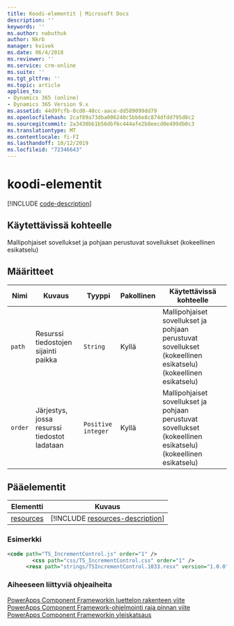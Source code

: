 ```yaml
---
title: Koodi-elementit | Microsoft Docs
description: ''
keywords: ''
ms.author: nabuthuk
author: Nkrb
manager: kvivek
ms.date: 06/4/2018
ms.reviewer: ''
ms.service: crm-online
ms.suite: ''
ms.tgt_pltfrm: ''
ms.topic: article
applies_to:
- Dynamics 365 (online)
- Dynamics 365 Version 9.x
ms.assetid: 44d9fcfb-0cd8-48cc-aace-dd589099dd79
ms.openlocfilehash: 2caf89a73dba006240c5bb6e8c874dfdd795d8c2
ms.sourcegitcommit: 2a3430bb1b56dbf6c444afe2b8eecd0e499db0c3
ms.translationtype: MT
ms.contentlocale: fi-FI
ms.lasthandoff: 10/12/2019
ms.locfileid: "72346643"
---
```

# <a name="code-element"></a>koodi-elementit

[!INCLUDE [code-description](includes/code-description.md)]

## <a name="available-for"></a>Käytettävissä kohteelle

Mallipohjaiset sovellukset ja pohjaan perustuvat sovellukset (kokeellinen esikatselu)

## <a name="attributes"></a>Määritteet

|Nimi|Kuvaus|Tyyppi|Pakollinen|Käytettävissä kohteelle|
|--|--|--|--|-----|
|`path`|Resurssi tiedostojen sijainti paikka|`String`|Kyllä|Mallipohjaiset sovellukset ja pohjaan perustuvat sovellukset (kokeellinen esikatselu) (kokeellinen esikatselu)|
|`order`|Järjestys, jossa resurssi tiedostot ladataan|`Positive integer`|Kyllä|Mallipohjaiset sovellukset ja pohjaan perustuvat sovellukset (kokeellinen esikatselu) (kokeellinen esikatselu)|

## <a name="parent-elements"></a>Pääelementit

|Elementti|Kuvaus|
|--|--|
|[resources](resources.md)|[!INCLUDE [resources-description](includes/resources-description.md)]|

### <a name="example"></a>Esimerkki

```XML
<code path="TS_IncrementControl.js" order="1" />
        <css path="css/TS_IncrementControl.css" order="1" />
      <resx path="strings/TSIncrementControl.1033.resx" version="1.0.0" />
```

### <a name="related-topics"></a>Aiheeseen liittyviä ohjeaiheita

[PowerApps Component Frameworkin luettelon rakenteen viite](index.md)<br/>
[PowerApps Component Framework-ohjelmointi raja pinnan viite](../reference/index.md)<br/>
[PowerApps Component Frameworkin yleiskatsaus](../overview.md)